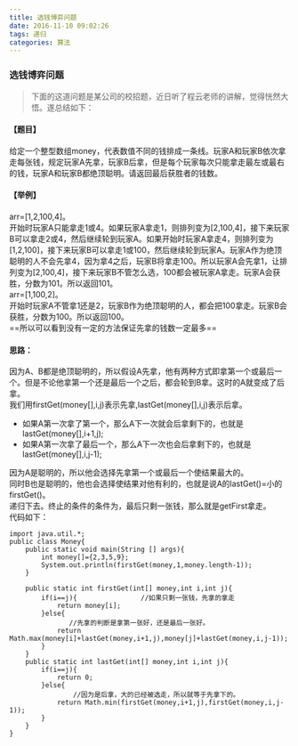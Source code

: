 ```yaml
---
title: 选钱博弈问题
date: 2016-11-10 09:02:26
tags: 递归
categories: 算法
---
```

### 选钱博弈问题
>下面的这道问题是某公司的校招题，近日听了程云老师的讲解，觉得恍然大悟。遂总结如下：

#### 【题目】
给定一个整型数组money，代表数值不同的钱排成一条线。玩家A和玩家B依次拿走每张钱，规定玩家A先拿，玩家B后拿，但是每个玩家每次只能拿走最左或最右的钱，玩家A和玩家B都绝顶聪明。请返回最后获胜者的钱数。

#### 【举例】
arr=[1,2,100,4]。  
开始时玩家A只能拿走1或4。如果玩家A拿走1，则排列变为[2,100,4]，接下来玩家B可以拿走2或4，然后继续轮到玩家A。如果开始时玩家A拿走4，则排列变为[1,2,100]，接下来玩家B可以拿走1或100，然后继续轮到玩家A。玩家A作为绝顶聪明的人不会先拿4，因为拿4之后，玩家B将拿走100。所以玩家A会先拿1，让排列变为[2,100,4]，接下来玩家B不管怎么选，100都会被玩家A拿走。玩家A会获胜，分数为101。所以返回101。  
arr=[1,100,2]。  
开始时玩家A不管拿1还是2，玩家B作为绝顶聪明的人，都会把100拿走。玩家B会获胜，分数为100。所以返回100。  
 ==所以可以看到没有一定的方法保证先拿的钱数一定最多==
 #### 思路：
 因为A、B都是绝顶聪明的，所以假设A先拿，他有两种方式即拿第一个或最后一个。但是不论他拿第一个还是最后一个之后，都会轮到B拿。这时的A就变成了后拿。  
 我们用firstGet(money[],i,j)表示先拿,lastGet(money[],i,j)表示后拿。
 * 如果A第一次拿了第一个，那么A下一次就会后拿剩下的，也就是lastGet(money[],i+1,j);
 * 如果A第一次拿了最后一个，那么A下一次也会后拿剩下的，也就是lastGet(money[],i,j-1);  
 
 因为A是聪明的，所以他会选择先拿第一个或最后一个使结果最大的。  
同时B也是聪明的，他也会选择使结果对他有利的，也就是说A的lastGet()=小的firstGet()。  
递归下去。终止的条件的条件为，最后只剩一张钱，那么就是getFirst拿走。  
代码如下：
```
import java.util.*;
public class Money{
	public static void main(String [] args){
		int money[]={2,3,5,9};
		System.out.println(firstGet(money,1,money.length-1));
	}
	
	public static int firstGet(int[] money,int i,int j){
		if(i==j){                //如果只剩一张钱，先拿的拿走
			return money[i];
		}else{
		       //先拿的判断是拿第一张好，还是最后一张好。
			return Math.max(money[i]+lastGet(money,i+1,j),money[j]+lastGet(money,i,j-1));
		}
	}
	public static int lastGet(int[] money,int i,int j){
		if(i==j){
			return 0;	
		}else{
		        //因为是后拿，大的已经被选走，所以就等于先拿下的。
			return Math.min(firstGet(money,i+1,j),firstGet(money,i,j-1));
		}
	}
}
```
